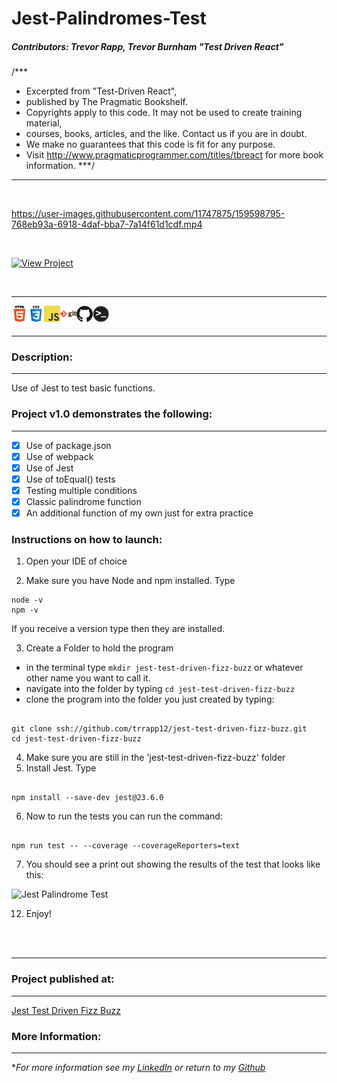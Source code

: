 ﻿# Jest-Palindromes-Test


##### Contributors: Trevor Rapp, Trevor Burnham "Test Driven React"

/***
 * Excerpted from "Test-Driven React",
 * published by The Pragmatic Bookshelf.
 * Copyrights apply to this code. It may not be used to create training material,
 * courses, books, articles, and the like. Contact us if you are in doubt.
 * We make no guarantees that this code is fit for any purpose.
 * Visit http://www.pragmaticprogrammer.com/titles/tbreact for more book information.
***/

---

<br>

https://user-images.githubusercontent.com/11747875/159598795-768eb93a-6918-4daf-bba7-7a14f61d1cdf.mp4

<br>

[![View Project](https://user-images.githubusercontent.com/11747875/141705232-471a0b9c-ca45-4540-a1b6-740c5e1becbe.png)](https://trrapp12.github.io/Jest-Palindromes-Test/)

<br>

---

<img align="left" alt="HTML5" width="26px" src="https://raw.githubusercontent.com/github/explore/80688e429a7d4ef2fca1e82350fe8e3517d3494d/topics/html/html.png" />
<img align="left" alt="CSS3" width="26px" src="https://raw.githubusercontent.com/github/explore/80688e429a7d4ef2fca1e82350fe8e3517d3494d/topics/css/css.png" />
<img align="left" alt="JavaScript" width="26px" src="https://raw.githubusercontent.com/github/explore/80688e429a7d4ef2fca1e82350fe8e3517d3494d/topics/javascript/javascript.png" />
<img align="left" alt="Git" width="26px" src="https://raw.githubusercontent.com/github/explore/80688e429a7d4ef2fca1e82350fe8e3517d3494d/topics/git/git.png" />
<img align="left" alt="GitHub" width="26px" src="https://raw.githubusercontent.com/github/explore/78df643247d429f6cc873026c0622819ad797942/topics/github/github.png" />
<img align="left" alt="Terminal" width="26px" src="https://raw.githubusercontent.com/github/explore/80688e429a7d4ef2fca1e82350fe8e3517d3494d/topics/terminal/terminal.png" />

<br>
<br>

---

### Description:


---

Use of Jest to test basic functions. 

### Project v1.0 demonstrates the following:
---

- [x] Use of package.json
- [x] Use of webpack
- [x] Use of Jest
- [x] Use of toEqual() tests 
- [x] Testing multiple conditions
- [x] Classic palindrome function
- [x] An additional function of my own just for extra practice

### Instructions on how to launch:


1. Open your IDE of choice

2. Make sure you have Node and npm installed.  Type 

``` 
node -v 
npm -v

```
If you receive a version type then they are installed. 
  
3. Create a Folder to hold the program
  - in the terminal type `mkdir jest-test-driven-fizz-buzz` or whatever other name you want to call it. 
  - navigate into the folder by typing `cd jest-test-driven-fizz-buzz`
  - clone the program into the folder you just created by typing: 
 
 ```
 
 git clone ssh://github.com/trrapp12/jest-test-driven-fizz-buzz.git 
 cd jest-test-driven-fizz-buzz

 ```
  
4. Make sure you are still in the 'jest-test-driven-fizz-buzz' folder
5. Install Jest.  Type

```

npm install --save-dev jest@23.6.0

```

6. Now to run the tests you can run the command:

```

npm run test -- --coverage --coverageReporters=text

```

7. You should see a print out showing the results of the test that looks like this: 

![Jest Palindrome Test](https://user-images.githubusercontent.com/11747875/156976986-43979dd2-722c-490f-884f-5e261db2cad2.JPG)

12. Enjoy!
<br>
<br>

---


### Project published at: 
---

[Jest Test Driven Fizz Buzz](https://trrapp12.github.io/Jest-Palindromes-Test/)

### More Information:
---

\**For more information see my [LinkedIn](https://www.linkedin.com/in/trevor-rapp-042a1037) or return to my [Github](https://github.com/trrapp12)*


<br>
<br>
<br>
<br>
<br>
<br>
<br>



